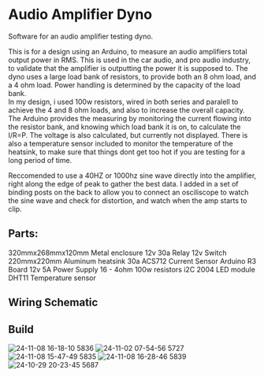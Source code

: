 # Audio Amplifier Dyno
Software for an audio amplifier testing dyno.

This is for a design using an Arduino, to measure an audio amplifiers total output power in RMS. This is used in the car audio, and pro audio industry, to validate that the amplifier is outputting the power it is supposed to.
The dyno uses a large load bank of resistors, to provide both an 8 ohm load, and a 4 ohm load. Power handling is determined by the capacity of the load bank.  
In my design, i used 100w resistors, wired in both series and paralell to achieve the 4 and 8 ohm loads, and also to increase the overall capacity.
The Arduino provides the measuring by monitoring the current flowing into the resistor bank, and knowing which load bank it is on, to calculate the I/R=P. The voltage is also calculated, but currently not displayed.
There is also a temperature sensor included to monitor the temperature of the heatsink, to make sure that things dont get too hot if you are testing for a long period of time.

Reccomended to use a 40HZ or 1000hz sine wave directly into the amplifier, right along the edge of peak to gather the best data. I added in a set of binding posts on the back to allow you to connect an osciliscope to watch the sine wave and check for distortion, and watch when the amp starts to clip.

## Parts:  
320mmx268mmx120mm Metal enclosure 
12v 30a Relay 
12v Switch
220mmx220mm Aluminum heatsink
30a ACS712 Current Sensor
Arduino R3 Board
12v 5A Power Supply
16 - 4ohm 100w resistors
i2C 2004 LED module
DHT11 Temperature sensor


## Wiring Schematic  

## Build  

![24-11-08 16-18-10 5836](https://github.com/user-attachments/assets/ff974486-0075-41a3-bc1e-0c9c84607b32)
![24-11-02 07-54-56 5727](https://github.com/user-attachments/assets/2f4c98c8-3f28-46d1-af98-09e95a85cc84)
![24-11-08 15-47-49 5835](https://github.com/user-attachments/assets/b4f910eb-31f0-4fbc-ba15-25acce97b041)
![24-11-08 16-28-46 5839](https://github.com/user-attachments/assets/64ecc2cb-3538-45a2-8d09-a35775052235)![24-10-29 20-23-45 5687](https://github.com/user-attachments/assets/6641ba8b-0f3c-4f56-b17c-aedb407fbec4)

